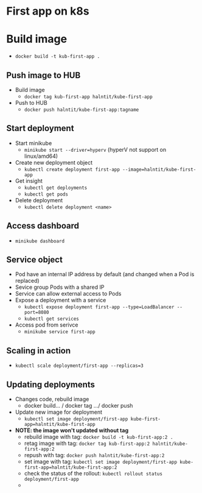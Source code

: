 # First app on k8s

# Build image
  - ```docker build -t kub-first-app .```

## Push image to HUB
- Build image
  - ```docker tag kub-first-app halntit/kube-first-app```
- Push to HUB
  - ```docker push halntit/kube-first-app:tagname```

## Start deployment
- Start minikube
  - ```minikube start --driver=hyperv``` (hyperV not support on linux/amd64)
- Create new deployment object
  - ```kubectl create deployment first-app --image=halntit/kube-first-app```
- Get insight
  - ```kubectl get deployments```
  - ```kubectl get pods```
- Delete deployment
  - ```kubectl delete deployment <name>```

## Access dashboard
- ```minikube dashboard```

## Service object
- Pod have an internal IP address by default (and changed when a Pod is replaced)
- Sevice group Pods with a shared IP
- Service can allow external access to Pods
- Expose a deployment with a service
  - ```kubectl expose deployment first-app --type=LoadBalancer --port=8080```
  - ```kubectl get services```
- Access pod from serivce
  - ```minikube service first-app```

## Scaling in action
- ```kubectl scale deployment/first-app --replicas=3```

## Updating deployments
- Changes code, rebuild image
  - docker build... / docker tag .../ docker push
- Update new image for deployment
  - ```kubectl set image deployment/first-app kube-first-app=halntit/kube-first-app```
- **NOTE: the image won't updated without tag**
  - rebuild image with tag: ```docker build -t kub-first-app:2 .```
  - retag image with tag: ```docker tag kub-first-app:2 halntit/kube-first-app:2```
  - repush with tag: ```docker push halntit/kube-first-app:2```
  - set image with tag: ```kubectl set image deployment/first-app kube-first-app=halntit/kube-first-app:2```
  - check the status of the rollout: ```kubectl rollout status deployment/first-app```
  - 